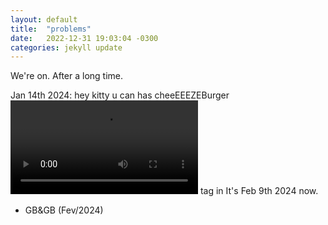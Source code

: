 ```yaml
---
layout: default
title:  "problems"
date:   2022-12-31 19:03:04 -0300
categories: jekyll update
---
```

We're on.
After a long time.

Jan 14th 2024: hey kitty u can has cheeEEEZEBurger 
<video src="/media/xb.mp4" controls title="back 0n track"></video>
tag in
It's Feb 9th 2024 now.

- GB&GB (Fev/2024)

